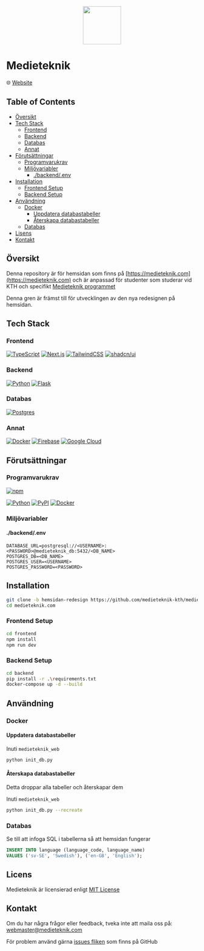 <div align='center'>
    <img src='./images/medieteknik-logo.png' height='100px' />
</div>

# Medieteknik

<p title='Website'>🌐 <span> <a title='Go to website' href='https://medieteknik.com'>Website</a> </span> </p>

## Table of Contents

- [Översikt](#översikt)
- [Tech Stack](#tech-stack)
  - [Frontend](#frontend)
  - [Backend](#backend)
  - [Databas](#databas)
  - [Annat](#annat)
- [Förutsättningar](#förutsättningar)
  - [Programvarukrav](#programvarukrav)
  - [Miljövariabler](#miljövariabler)
    - [./backend/.env](#backendenv)
- [Installation](#installation)
  - [Frontend Setup](#frontend-setup)
  - [Backend Setup](#backend-setup)
- [Användning](#användning)
  - [Docker](#docker)
    - [Uppdatera databastabeller](#uppdatera-databastabeller)
    - [Återskapa databastabeller](#återskapa-databastabeller)
  - [Databas](#databas-1)
- [Lisens](#lisens)
- [Kontakt](#kontakt)

## Översikt

Denna repository är för hemsidan som finns på [https://medieteknik.com](https://medieteknik.com) och är anpassad för studenter som studerar vid KTH och specifikt [Medieteknik programmet](https://www.kth.se/utbildning/civilingenjor/medieteknik/medieteknik-civilingenjor-300-hp-1.4150)

Denna gren är främst till för utvecklingen av den nya redesignen på hemsidan.

## Tech Stack

### Frontend

[![TypeScript](https://img.shields.io/badge/TypeScript-3178C6?style=for-the-badge&logo=typescript&logoColor=fff)](https://www.typescriptlang.org/)
[![Next.js](https://img.shields.io/badge/Next.js-black?style=for-the-badge&logo=next.js&logoColor=white)](https://nextjs.org/)
[![TailwindCSS](https://img.shields.io/badge/Tailwind%20CSS-%2338B2AC.svg?style=for-the-badge&logo=tailwind-css&logoColor=white)](https://tailwindcss.com/)
[![shadcn/ui](https://img.shields.io/badge/shadcn%2Fui-000?style=for-the-badge&logo=shadcnui&logoColor=fff)](https://ui.shadcn.com/)

### Backend

[![Python](https://img.shields.io/badge/Python-3776AB?style=for-the-badge&logo=python&logoColor=fff)](https://www.python.org/)
[![Flask](https://img.shields.io/badge/Flask-000?style=for-the-badge&logo=flask&logoColor=fff)](https://flask.palletsprojects.com/en/3.0.x/)

### Databas

[![Postgres](https://img.shields.io/badge/Postgres-%23316192.svg?style=for-the-badge&logo=postgresql&logoColor=white)](https://www.postgresql.org/)

### Annat

[![Docker](https://img.shields.io/badge/Docker-2496ED?style=for-the-badge&logo=docker&logoColor=fff)](https://www.docker.com/)
[![Firebase](https://img.shields.io/badge/Firebase-039BE5?style=for-the-badge&logo=Firebase&logoColor=white)](https://firebase.google.com/)
[![Google Cloud](https://img.shields.io/badge/Google%20Cloud-%234285F4.svg?style=for-the-badge&logo=google-cloud&logoColor=white)](https://cloud.google.com/?hl=en)

## Förutsättningar

### Programvarukrav

[![npm](https://img.shields.io/badge/npm-CB3837?style=for-the-badge&logo=npm&logoColor=fff)](https://www.npmjs.com/)

[![Python](https://img.shields.io/badge/Python-3776AB?style=for-the-badge&logo=python&logoColor=fff)](https://www.python.org/)
[![PyPI](https://img.shields.io/badge/PyPI-3775A9?style=for-the-badge&logo=pypi&logoColor=fff)](https://pypi.org/project/pip/)
[![Docker](https://img.shields.io/badge/Docker-2496ED?style=for-the-badge&logo=docker&logoColor=fff)](https://www.docker.com/)

### Miljövariabler

#### ./backend/.env

```properties
DATABASE_URL=postgresql://<USERNAME>:<PASSWORD>@medieteknik_db:5432/<DB_NAME>
POSTGRES_DB=<DB_NAME>
POSTGRES_USER=<USERNAME>
POSTGRES_PASSWORD=<PASSWORD>
```

## Installation

```sh
git clone -b hemsidan-redesign https://github.com/medieteknik-kth/medieteknik.com.git
cd medieteknik.com
```

### Frontend Setup

```sh
cd frontend
npm install
npm run dev
```

### Backend Setup

```sh
cd backend
pip install -r .\requirements.txt
docker-compose up -d --build
```

## Användning

### Docker

#### Uppdatera databastabeller

Inuti `medieteknik_web`

```sh
python init_db.py
```

#### Återskapa databastabeller

Detta droppar alla tabeller och återskapar dem

Inuti `medieteknik_web`

```sh
python init_db.py --recreate
```

### Databas

Se till att infoga SQL i tabellerna så att hemsidan fungerar

```sql
INSERT INTO language (language_code, language_name)
VALUES ('sv-SE', 'Swedish'), ('en-GB', 'English');
```

## Licens

Medieteknik är licensierad enligt [MIT License](./LICENSE)

## Kontakt

Om du har några frågor eller feedback, tveka inte att maila oss på: <a href='mailto:webmaster@medieteknik.com'>webmaster@medieteknik.com</a>

För problem använd gärna [issues fliken](https://github.com/medieteknik-kth/medieteknik.com/issues) som finns på GitHub
